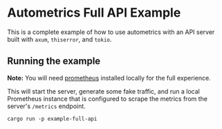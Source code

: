 # Autometrics Full API Example

This is a complete example of how to use autometrics with an API server built with `axum`, `thiserror`, and `tokio`.

## Running the example

**Note:** You will need [prometheus](https://prometheus.io/download/) installed locally for the full experience.

This will start the server, generate some fake traffic, and run a local Prometheus instance that is configured to scrape the metrics from the server's `/metrics` endpoint.

```shell
cargo run -p example-full-api
```
